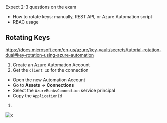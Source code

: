 Expect 2-3 questions on the exam
- How to rotate keys: manually, REST API, or Azure Automation script
- RBAC usage

## Rotating Keys

https://docs.microsoft.com/en-us/azure/key-vault/secrets/tutorial-rotation-dual#key-rotation-using-azure-automation

1. Create an Azure Automation Account 
2. Get the `client ID` for the connection 
  - Open the new Automation Account
  - Go to **Assets** -> **Connections**
  - Select the `AzureRunAsConnection` service principal
  - Copy the `ApplicationId`
1. 

![x](https://i.imgur.com/tNjGYwr.png)

